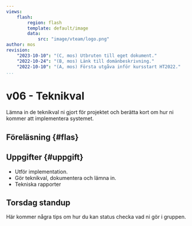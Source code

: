 ```yaml
---
views:
    flash:
        region: flash
        template: default/image
        data:
            src: "image/vteam/logo.png"
author: mos
revision:
    "2023-10-10": "(C, mos) Utbruten till eget dokument."
    "2022-10-24": "(B, mos) Länk till domänbeskrivning."
    "2022-10-10": "(A, mos) Första utgåva inför kursstart HT2022."
...
```

v06 - Teknikval
=========================

Lämna in de teknikval ni gjort för projektet och berätta kort om hur ni kommer att implementera systemet.

<!--stop-->



Föreläsning {#flas}
-------------------------

<!--
Denna veckan blir det ingen Q&A session, istället finns det två videor/föreläsningar att titta på och en liten mini-uppgift som gäller att besvara frågan.

> "Vad innebär "vacker kod" och är det något vi kan applicera i vårt projekt?"

1. Video 1 "[The concept of Good and Clean Code](https://www.youtube.com/watch?v=drkATTaqEiw)"
1. Video 2 "[Software philosophies and principles](https://www.youtube.com/watch?v=xLCHREF5I-I)"

Mini-uppgiften löser du i 'Reflektera över "Good and Clean Code"'.

-->



Uppgifter {#uppgift}
-------------------------

* Utför implementation.
* Gör teknikval, dokumentera och lämna in.
* Tekniska rapporter



Torsdag standup
-----------------------

Här kommer några tips om hur du kan status checka vad ni gör i gruppen.

